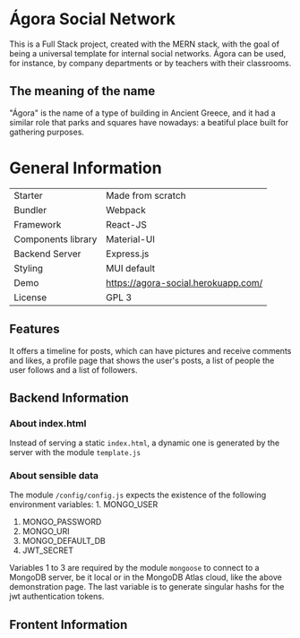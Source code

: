 # Ágora Social Network
This is a Full Stack project, created with the MERN stack, with the goal of being a universal template for internal social networks. Ágora can be used, for instance, by company departments or by teachers with their classrooms.

## The meaning of the name

"Ágora" is the name of a type of building in Ancient Greece, and it had a similar role that parks and squares have nowadays: a beatiful place built  for gathering purposes.


# General Information

|   |   |
|---|---|
|Starter| Made from scratch|
|Bundler|Webpack|
|Framework|React-JS|
|Components library|Material-UI|
|Backend Server| Express.js| 
|Styling|MUI default|
|Demo|https://agora-social.herokuapp.com/|
|License| GPL 3|

## Features
It offers a timeline for posts, which can have pictures and receive comments and likes, a profile page that shows the user's posts, a list of people the user follows and a list of followers.


## Backend Information


### **About index.html**

Instead of serving a static `index.html`, a dynamic one is generated by the server with the module `template.js`

### **About sensible data**

The module `/config/config.js` expects the existence of the following environment variables: 1. MONGO_USER
1. MONGO_PASSWORD
1. MONGO_URI
1. MONGO_DEFAULT_DB
1. JWT_SECRET

Variables 1 to 3 are required by the module `mongoose` to connect to a MongoDB server, be it local or in the MongoDB Atlas cloud, like the above demonstration page. The last variable is to generate singular hashs for the jwt authentication tokens.

## Frontent Information



